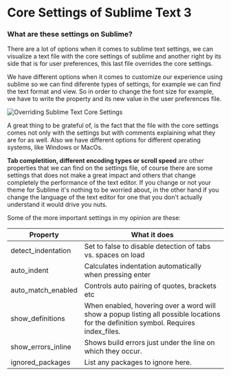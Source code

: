 # Core Settings of Sublime Text 3

### What are these settings on Sublime?

There are a lot of options when it comes to sublime text settings, we can visualize a text file with the core settings of sublime and another right by its side that is for user preferences, this last file overrides the core settings. 

We have different options when it comes to customize our experience using sublime so we can find diferente types of settings, for example we can find the text format and view. So in order to change the font size for example, we have to write the property and its new value in the user preferences file.

![Overriding Sublime Text Core Settings](https://forum.sublimetext.com/uploads/default/original/3X/d/a/da06a1a82439dd62116315b6ca9ea4baaddc2d3f.jpg)

A great thing to be grateful of, is the fact that the file with the core settings comes not only with the settings but with comments explaining what they are for as well. Also we have different options for different operating systems, like Windows or MacOs. 

__Tab completition, different encoding types or scroll speed__ are other properties that we can find on the settings file, of course there are some settings that does not make a great impact and others that change completely the performance of the text editor. If you change or not your theme for Sublime it's nothing to be worried about, in the other hand if you change the language of the text editor for one that you don't actually understand it would drive you nuts.


Some of the more important settings in my opinion are these:


| Property | What it does|
|--------------------|--------------------------------------------------------------|
| detect_indentation | Set to false to disable detection of tabs vs. spaces on load |
| auto_indent        | Calculates indentation automatically when pressing enter     |
| auto_match_enabled | Controls auto pairing of quotes, brackets etc                |
| show_definitions   | When enabled, hovering over a word will show a popup listing all possible locations for the definition symbol. Requires index_files. |
| show_errors_inline | Shows build errors just under the line on which they occur.|
| ignored_packages   | List any packages to ignore here.|

